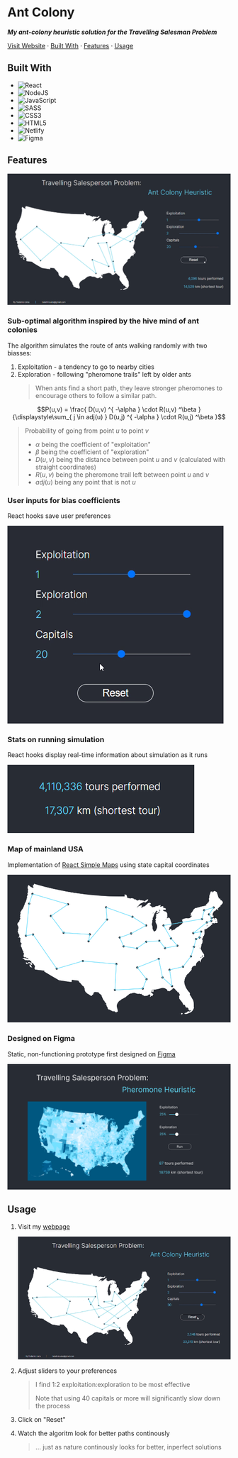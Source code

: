 # Ant Colony
***My ant-colony heuristic solution for the Travelling Salesman Problem***

[Visit Website](https://antcolony.tadahiroueta.com) · [Built With](#built-with) · [Features](#features) · [Usage](#usage)

## Built With
<!-- Find more shield at https://github.com/Ileriayo/markdown-badges?tab=readme-ov-file -->
- ![React](https://img.shields.io/badge/react-%2320232a.svg?style=for-the-badge&logo=react&logoColor=%2361DAFB)
- ![NodeJS](https://img.shields.io/badge/node.js-6DA55F?style=for-the-badge&logo=node.js&logoColor=white)
- ![JavaScript](https://img.shields.io/badge/javascript-%23323330.svg?style=for-the-badge&logo=javascript&logoColor=%23F7DF1E)
- ![SASS](https://img.shields.io/badge/SASS-hotpink.svg?style=for-the-badge&logo=SASS&logoColor=white)
- ![CSS3](https://img.shields.io/badge/css3-%231572B6.svg?style=for-the-badge&logo=css3&logoColor=white)
- ![HTML5](https://img.shields.io/badge/html5-%23E34F26.svg?style=for-the-badge&logo=html5&logoColor=white)
- ![Netlify](https://img.shields.io/badge/netlify-%23000000.svg?style=for-the-badge&logo=netlify&logoColor=#00C7B7)
- ![Figma](https://img.shields.io/badge/figma-%23F24E1E.svg?style=for-the-badge&logo=figma&logoColor=white)

## Features
![website](https://github.com/tadahiroueta/ant-colony/blob/master/samples/20-capitals-iteration.gif)

### Sub-optimal algorithm inspired by the hive mind of ant colonies
The algorithm simulates the route of ants walking randomly with two biasses:
  1. Exploitation - a tendency to go to nearby cities
  2. Exploration - following "pheromone trails" left by older ants
      > When ants find a short path, they leave stronger pheromones to encourage others to follow a similar path.
  
  $$P(u,v) = \frac{ D(u,v) ^{ -\alpha } \cdot R(u,v) ^\beta }{\displaystyle\sum_{ j \in adj(u) } D(u,j) ^{ -\alpha } \cdot R(u,j) ^\beta }$$
  > Probability of going from point $u$ to point $v$
  > - $\alpha$ being the coefficient of "exploitation"
  > - $\beta$ being the coefficient of "exploration"
  > - $D(u,v)$ being the distance between point $u$ and $v$ (calculated with straight coordinates)
  > - $R(u,v)$ being the pheromone trail left between point $u$ and $v$
  > - $adj(u)$ being any point that is not $u$

### User inputs for bias coefficients
React hooks save user preferences
  
![inputs](https://github.com/tadahiroueta/ant-colony/blob/master/samples/inputs.gif)

### Stats on running simulation
React hooks display real-time information about simulation as it runs

![stats](https://github.com/tadahiroueta/ant-colony/blob/master/samples/stats.png)

### Map of mainland USA
Implementation of [React Simple Maps](https://www.react-simple-maps.io/) using state capital coordinates

![map](https://github.com/tadahiroueta/ant-colony/blob/master/samples/US-map.png)

### Designed on Figma
Static, non-functioning prototype first designed on [Figma](https://www.figma.com/design/pJbll9lW158O6awgEYFQ62/Pheromones?node-id=9-13&t=xYOqYDW3K2Pyg2fd-1)
  
![figma design](https://github.com/tadahiroueta/ant-colony/blob/master/samples/figma-design.png)


## Usage
1. Visit my [webpage](https://antcolony.tadahiroueta.com/)

    ![30-points](https://github.com/tadahiroueta/ant-colony/blob/master/samples/30-capitals-iteration.gif)

2. Adjust sliders to your preferences
    > I find 1:2 exploitation:exploration to be most effective
    >
    > Note that using 40 capitals or more will significantly slow down the process
3. Click on "Reset"
4. Watch the algoritm look for better paths continously
    > ... just as nature continously looks for better, inperfect solutions 
